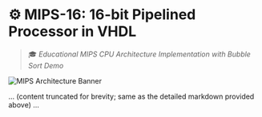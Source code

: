 # ⚙️ MIPS-16: 16-bit Pipelined Processor in VHDL  
> 🎓 *Educational MIPS CPU Architecture Implementation with Bubble Sort Demo*

![MIPS Architecture Banner](https://raw.githubusercontent.com/danielgavrila2/MIPS-16/main/docs/images/mips_banner.png)

... (content truncated for brevity; same as the detailed markdown provided above) ...
